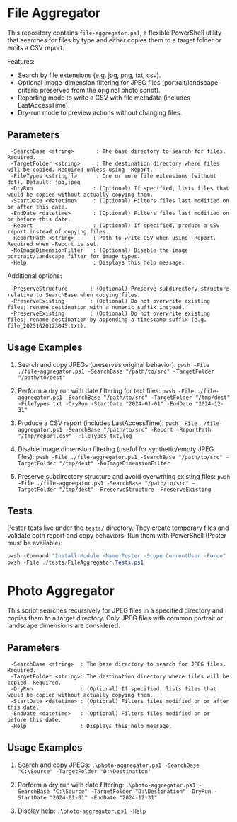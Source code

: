 # File Aggregator

This repository contains `file-aggregator.ps1`, a flexible PowerShell utility that searches for files by type and either copies them to a target folder or emits a CSV report.

Features:
- Search by file extensions (e.g. jpg, png, txt, csv).
- Optional image-dimension filtering for JPEG files (portrait/landscape criteria preserved from the original photo script).
- Reporting mode to write a CSV with file metadata (includes LastAccessTime).
- Dry-run mode to preview actions without changing files.

## Parameters

```
 -SearchBase <string>       : The base directory to search for files. Required.
 -TargetFolder <string>     : The destination directory where files will be copied. Required unless using -Report.
 -FileTypes <string[]>      : One or more file extensions (without dot). Default: jpg,jpeg
 -DryRun                   : (Optional) If specified, lists files that would be copied without actually copying them.
 -StartDate <datetime>     : (Optional) Filters files last modified on or after this date.
 -EndDate <datetime>       : (Optional) Filters files last modified on or before this date.
 -Report                   : (Optional) If specified, produce a CSV report instead of copying files.
 -ReportPath <string>      : Path to write CSV when using -Report. Required when -Report is set.
 -NoImageDimensionFilter   : (Optional) Disable the image portrait/landscape filter for image types.
 -Help                     : Displays this help message.
```

Additional options:

```
 -PreserveStructure       : (Optional) Preserve subdirectory structure relative to SearchBase when copying files.
 -PreserveExisting        : (Optional) Do not overwrite existing files; rename destination with a numeric suffix instead.
 -PreserveExisting        : (Optional) Do not overwrite existing files; rename destination by appending a timestamp suffix (e.g. file_20251020123045.txt).
```

## Usage Examples

1. Search and copy JPEGs (preserves original behavior):
   `pwsh -File ./file-aggregator.ps1 -SearchBase "/path/to/src" -TargetFolder "/path/to/dest"`

2. Perform a dry run with date filtering for text files:
   `pwsh -File ./file-aggregator.ps1 -SearchBase "/path/to/src" -TargetFolder "/tmp/dest" -FileTypes txt -DryRun -StartDate "2024-01-01" -EndDate "2024-12-31"`

3. Produce a CSV report (includes LastAccessTime):
   `pwsh -File ./file-aggregator.ps1 -SearchBase "/path/to/src" -Report -ReportPath "/tmp/report.csv" -FileTypes txt,log`

4. Disable image dimension filtering (useful for synthetic/empty JPEG files):
   `pwsh -File ./file-aggregator.ps1 -SearchBase "/path/to/src" -TargetFolder "/tmp/dest" -NoImageDimensionFilter`

5. Preserve subdirectory structure and avoid overwriting existing files:
   `pwsh -File ./file-aggregator.ps1 -SearchBase "/path/to/src" -TargetFolder "/tmp/dest" -PreserveStructure -PreserveExisting`

## Tests

Pester tests live under the `tests/` directory. They create temporary files and validate both report and copy behaviors. Run them with PowerShell (Pester must be available):

```powershell
pwsh -Command "Install-Module -Name Pester -Scope CurrentUser -Force"  # if needed
pwsh -File ./tests/FileAggregator.Tests.ps1
```
# Photo Aggregator

This script searches recursively for JPEG files in a specified directory and copies them to a target directory.
Only JPEG files with common portrait or landscape dimensions are considered.
    
## Parameters

```
 -SearchBase <string>  : The base directory to search for JPEG files. Required.
 -TargetFolder <string>: The destination directory where files will be copied. Required.
 -DryRun               : (Optional) If specified, lists files that would be copied without actually copying them.
 -StartDate <datetime> : (Optional) Filters files modified on or after this date.
 -EndDate <datetime>   : (Optional) Filters files modified on or before this date.
 -Help                 : Displays this help message.
```

## Usage Examples

  1. Search and copy JPEGs:
       `.\photo-aggregator.ps1 -SearchBase "C:\Source" -TargetFolder "D:\Destination"`

  2. Perform a dry run with date filtering:
     `.\photo-aggregator.ps1 -SearchBase "C:\Source" -TargetFolder "D:\Destination" -DryRun -StartDate "2024-01-01" -EndDate "2024-12-31"`

  3. Display help:
       `.\photo-aggregator.ps1 -Help`
